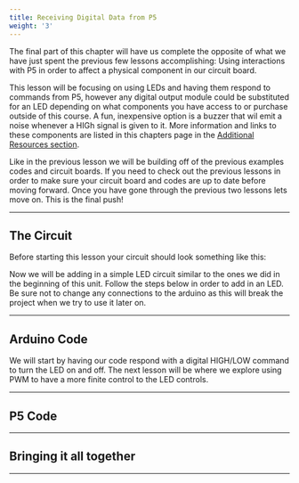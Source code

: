 ```yaml
---
title: Receiving Digital Data from P5
weight: '3'
---
```


The final part of this chapter will have us complete the opposite of what we have just spent the previous few lessons accomplishing: Using interactions with P5 in order to affect a physical component in our circuit board.

This lesson will be focusing on using LEDs and having them respond to commands from P5, however any digital output module could be substituted for an LED depending on what components you have access to or purchase outside of this course. A fun, inexpensive option is a buzzer that wil emit a noise whenever a HIGh signal is given to it. More information and links to these components are listed in this chapters page in the [Additional Resources section](https://pdm.lsupathways.org/6_resources/).

Like in the previous lesson we will be building off of the previous examples codes and circuit boards. If you need to check out the previous lessons in order to make sure your circuit board and codes are up to date before moving forward. Once you have gone through the previous two lessons lets move on. This is the final push!

---

## The Circuit

Before starting this lesson your circuit should look something like this:

Now we will be adding in a simple LED circuit similar to the ones we did in the beginning of this unit. Follow the steps below in order to add in an LED. Be sure not to change any connections to the arduino as this will break the project when we try to use it later on.

---

## Arduino Code

We will start by having our code respond with a digital HIGH/LOW command to turn the LED on and off. The next lesson will be where we explore using PWM to have a more finite control to the LED controls.

---

## P5 Code

---

## Bringing it all together

---
